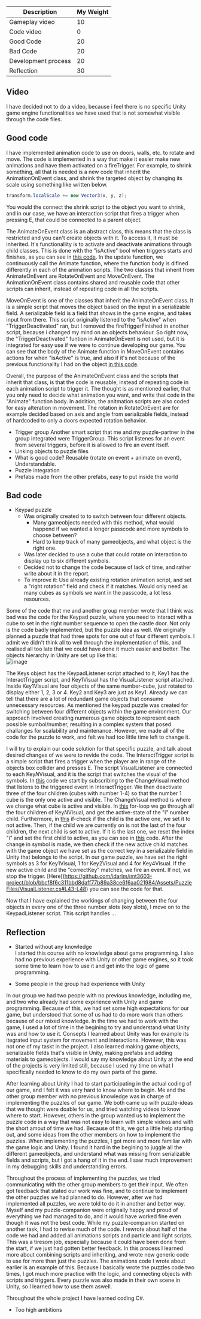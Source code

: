 |Description | My Weight |
|----|----|
|Gameplay video | 10 |
|Code video | 0 |
|Good Code  | 20 |
|Bad Code | 20 |
|Development process | 20 |
|Reflection | 30 |

## Video
I have decided not to do a video, because i feel there is no specific Unity game engine functionalities we have used that is not somewhat visible through the code files.

## Good code
I have implemented animation code to use on doors, walls, etc. to rotate and move. The code is implemented in a way that make it easier make new animations and have them activated on a fireTrigger. For example, to shrink something, all that is needed is a new code that inherit the AnimationOnEvent class, and shrink the targeted object by changing its scale using something like written below.
```cs
transform.localScale += new Vector3(x, y, z);
```
You would the connect the shrink script to the object you want to shrink, and in our case, we have an interaction script that fires a trigger when pressing E, that could be connected to a parent object.

The AnimateOnEvent class is an abstract class, this means that the class is restricted and you can't create objects with it. To access it, it must be inherited. It's functionallity is to activate and deactivate animations through child classes. This is done with the "isActive" bool when triggers starts and finishes, as you can see in [this code](https://github.com/idarlm/imt3603-project/blob/e66721fe202b8c21dbed1a644c7376566f558405/Assets/PuzzleFiles/Animations/AnimateOnEvent.cs#L7-L34). In the update function, we continuously call the Animate function, where the function body is difined differently in each of the animation scripts. The two classes that inherit from AnimateOnEvent are RotateOnEvent and MoveOnEvent. The AnimationOnEvent class contains shared and reusable code that other scripts can inherit, instead of repeating code in all the scripts.

MoveOnEvent is one of the classes that inherit the AnimateOnEvent class. It is a simple script that moves the object based on the input in a serializable field. A serializable field is a field that shows in the game engine, and takes input from there. This script originally listened to the "isActive" when "TriggerDeactivated" ran, but I removed the fireTriggerFinished in another script, because i changed my mind on an objects behaviour. So right now, the "TriggerDeactivated" funtion in AnimateOnEvent is not used, but it is integrated for easy use if we were to continue developing our game. You can see that the body of the Animate function in MoveOnEvent contains actions for when "isActive" is true, and also if it's not because of the previous functionality I had on the object [in this code](https://github.com/idarlm/imt3603-project/blob/b30399eefaa60e6946dadef5f05c2a58dbb5360e/Assets/PuzzleFiles/Animations/MoveOnEvent.cs#L5-L21).

Overall, the purpose of the AnimateOnEvent class and the scripts that inherit that class, is that the code is reusable, instead of repeating code in each animation script to trigger it. The thought is as mentioned earlier, that you only need to decide what animation you want, and write that code in the "Animate" function body. In addition, the anitmation scripts are also coded for easy alteration in movement. The rotation in RotateOnEvent are for example decided based on axis and angle from serializable fields, instead of hardcoded to only a doors expected rotation behavior.

- Trigger group
Another smart script that me and my puzzle-partner in the group integrated were TriggerGroup. This script listenes for an event from several triggers, before it is allowed to fire an event itself. 
- Linking objects to puzzle files
- What is good code? Reusable (rotate on event + animate on event), Understandable.
- Puzzle integration
- Prefabs made from the other prefabs, easy to put inside the world


## Bad code
- Keypad puzzle
  - Was originally created to to switch between four different objects.
    - Many gameobjects needed with this method, what would happend if we wanted a longer passcode and more symbols to choose between?
    - Hard to keep track of many gameobjects, and what object is the right one.
  - Was later decided to use a cube that could rotate on interaction to display up to six different symbols.
  - Decided not to change the code because of lack of time, and rather write about it in the report.
  - To improve it: Use already existing rotation animation script, and set a "right rotation" field and check if it matches. Would only need as many cubes as symbols we want in the passcode, a lot less resources.
 
Some of the code that me and another group member wrote that I think was bad was the code for the Keypad puzzle, where you need to interact with a cube to set in the right number sequence to open the castle door. Not only is the code badly implemented, but the puzzle idea as well. 
We originally planned a puzzle that had three spots for one out of four different symbols. I admit we didn't think all to well through the implementation of this, and realised all too late that we could have done it much easier and better. 
The objects hierarchy in Unity are set up like this:<br>
![image](https://github.com/idarlm/imt3603-project/assets/127052202/acd0e5e2-261c-4a12-ba21-9772a21e1fb2)

The Keys object has the KeypadListener script attached to it, Key1 has the InteractTrigger script, and Key1Visual has the VisualListener script attached. Inside Key1Visual are four objects of the same number-cube, just rotated to display either 1, 2, 3 or 4. Key2 and Key3 are just as Key1. Already we can tell that there are a lot of redundant game objects that consume unnecessary resources.
As mentioned the keypad puzzle was created for switching between four different objects within the game environment. Our approach involved creating numerous game objects to represent each possible sumbol/number, resulting in a complex system that posed challanges for scalability and maintenance. However, we made all of the code for the puzzle to work, and felt we had too little time left to change it. 

I will try to explain our code solution for that specific puzzle, and talk about desired changes of we were to revide the code.
The InteractTrigger script is a simple script that fires a trigger when the player are in range of the objects box collider and presses E. The script VisualListener are connected to each Key*N*Visual, and it is the script that switches the visual of the symbols.
In [this](https://github.com/idarlm/imt3603-project/blob/10034c7e6441a1469f4d9b398fc671bf1193c672/Assets/PuzzleFiles/VisualListener.cs#L11-L21) code we start by subscribing to the ChangeVisual method that listens to the triggered event in InteractTrigger. We then deactivate three of the four children (cubes with number 1-4) so that the number 1 cube is the only one active and visible. 
The ChangeVisual method is where we change what cube is active and visible. In [this](https://github.com/idarlm/imt3603-project/blob/bbcf8f6c311bbd8daff77b89a38ce6f6aa021984/Assets/PuzzleFiles/VisualListener.cs#L25-L29) for-loop we go through all the four children of Key*N*Visual, and get the active-state of the "i" number child. Furthermore, in [this](https://github.com/idarlm/imt3603-project/blob/bbcf8f6c311bbd8daff77b89a38ce6f6aa021984/Assets/PuzzleFiles/VisualListener.cs#L31-L33) if-check if the child is the active one, we set it to not active. Then, if the child we are currently on is not the last of the four children, the next child is set to active. If it is the last one, we reset the index "i" and set the first child to active, as you can see in [this](https://github.com/idarlm/imt3603-project/blob/bbcf8f6c311bbd8daff77b89a38ce6f6aa021984/Assets/PuzzleFiles/VisualListener.cs#L34-L40) code. After the change in symbol is made, we then check if the new active child matches with the game object we have set as the correct key in a serializable field in Unity that belongs to the script. In our game puzzle, we have set the right symbols as 3 for Key1Visual, 1 for Key2Visual and 4 for Key4Visual. If the new active child and the "correctKey" matches, we fire an event. If not, we stop the trigger. [Here[(https://github.com/idarlm/imt3603-project/blob/bbcf8f6c311bbd8daff77b89a38ce6f6aa021984/Assets/PuzzleFiles/VisualListener.cs#L43-L48) you can see the code for that.

Now that I have explained the workings of changing between the four objects in every one of the three number slots (key slots), I move on to the KeypadListener script. This script handles ...


## Reflection
- Started without any knowledge<br>
I started this course with no knowledge about game programming. I also had no previous experience with Unity or other game engines, so it took some time to learn how to use it and get into the logic of game programming.

- Some people in the group had experience with Unity<br>

In our group we had two people with no previous knowledge, including me, and two who already had some expirience with Unity and game programming. Because of this, we had set some high expectations for our game, but understood that some of us had to do more work than others because of our mixed knowledge. In the time we had to work with the game, I used a lot of time in the begining to try and understand what Unity was and how to use it.
Consepts I learned about Unity was for example its itegrated input system for movement and interactions. However, this was not one of my taskt in the project. I also learned making game objects, serializable fields that's visible in Unity, making prefabs and adding materials to gameobjects. I would say my knowledge about Unity at the end of the projects is very limited still, because I used my time on what I specifically needed to know to do my own parts of the game. 

After learning about Unity I had to start participating in the actual coding of our game, and I felt it was very hard to know where to begin. Me and the other group member with no previous knowledge was in charge of implementing the puzzles of our game. We both came up with puzzle-ideas that we thought were doable for us, and tried watching videos to know where to start. However, others in the group wanted us to implement the puzzle code in a way that was not easy to learn with simple videos and with the short amout of time we had. Because of this, we got a little help starting out, and some ideas from the other members on how to implement the puzzles.
When implementing the puzzles, I got more and more familiar with the game logic and Unity. I found it hard in the begining to juggle all the different gameobjects, and understand what was missing from serializable fields and scripts, but I got a hang of it in the end. I saw much improvement in my debugging skills and understanding errors.

Throughout the process of implementing the puzzles, we tried communicating with the other group members to get their input. We often got feedback that stated our work was fine, and to continue to implement the other puzzles we had planned to do. However, after we had implemented all puzzles, we were told to do it in another and better way. Myself and my puzzle-companion were originally happy and proud of everything we had managed to do, and it would have worked fine even though it was not the best code. While my puzzle-companion started on another task, I had to revise much of the code. I rewrote about half of the code we had and added all animations scripts and particle and light scripts. This was a tiresom job, especially because it could have been done from the start, if we just had gotten better feedback. In this process I learned more about combining scripts and inheriting, and wrote new generic code to use for more than just the puzzles. The animations code I wrote about earlier is an example of this. Because I basically wrote the puzzles code two times, I got much more practice with the logic, and connecting objects with scripts and triggers. Every puzzle was also made in their own scene in Unity, so I learned how to use them aswell. 




Throughout the whole project I have learned coding C#.



- Too high ambitions

